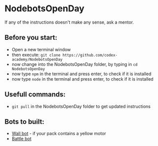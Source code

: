 # NodebotsOpenDay

If any of the instructions doesn't make any sense, ask a mentor.

## Before you start:
* Open a new terminal window
* then execute: ```git clone https://github.com/codex-academy/NodebotsOpenDay```
* now change into the NodebotsOpenDay folder, by typing in ```cd NodebotsOpenDay```
* now type ```npm``` in the terminal and press enter, to check if it is installed
* now type ```node``` in the terminal and press enter, to check if it is installed

## Usefull commands:
  * ```git pull``` in the NodebotsOpenDay folder to get updated instructions
 
## Bots to built:

* [Wall bot](./wall-bot.md) - if your pack contains a yellow motor
* [Battle bot](./battlebot.md)


